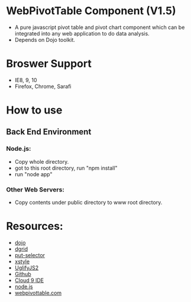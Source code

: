 # WebPivotTable Component (V1.5)

* A pure javascript pivot table and pivot chart component 
  which can be integrated into any web application to do data analysis.
* Depends on Dojo toolkit.

# Broswer Support

* IE8, 9, 10
* Firefox, Chrome, Sarafi

# How to use 

## Back End Environment 

### Node.js:

* Copy whole directory.
* got to this root directory, run "npm install"
* run "node app"

### Other Web Servers:

* Copy contents under public directory to www root directory.

# Resources:

* [dojo](http://dojotoolkit.org/) 
* [dgrid](https://github.com/SitePen/dgrid) 
* [put-selector](https://github.com/kriszyp/put-selector) 
* [xstyle](https://github.com/kriszyp/xstyle)
* [UglifyJS2](https://github.com/mishoo/UglifyJS2)
* [Github](https://github.com/)
* [Cloud 9 IDE](https://c9.io)
* [node.js](http://nodejs.org/)
* [webpivottable.com](http://webpivottable.com/)

